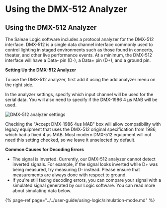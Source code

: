 # Using the DMX-512 Analyzer

## Using the DMX-512 Analyzer

The Saleae Logic software includes a protocol analyzer for the DMX-512 interface. DMX-512 is a single data channel interface commonly used to control lighting in staged environments such as those found in concerts, theater, and other live performance events. At a minimum, the DMX-512 interface will have a Data- pin \(D-\), a Data+ pin \(D+\), and a ground pin.

**Setting Up the DMX-512 Analyzer**

To use the DMX-512 analyzer, first add it using the add analyzer menu on the right side.

In the analyzer settings, specify which input channel will be used for the serial data. You will also need to specify if the DMX-1986 4 μs MAB will be used.

![DMX-512 analyzer settings](https://trello-attachments.s3.amazonaws.com/55f0a61a10f9f592573a4205/58fe975a7cff873c336cec00/2320c15b5d8aa708ddb21800375fefa3/DMX-512_analyzer_settings.png)

Checking the "Accept DMX-1986 4us MAB" box will allow compatibility with legacy equipment that uses the DMX-512 original specification from 1986, which had a fixed 4 μs MAB. Most modern DMX-512 equipment will not need this setting checked, so we leave it unselected by default.

**Common Causes for Decoding Errors**

* The signal is inverted. Currently, our DMX-512 analyzer cannot detect inverted signals. For example, if the signal looks inverted while D+ was being measured, try measuring D- instead. Please ensure that measurements are always done with respect to ground.
* If you're still facing decoding errors, you can compare your signal with a simulated signal generated by our Logic software. You can read more about simulating data below.

{% page-ref page="../../user-guide/using-logic/simulation-mode.md" %}








